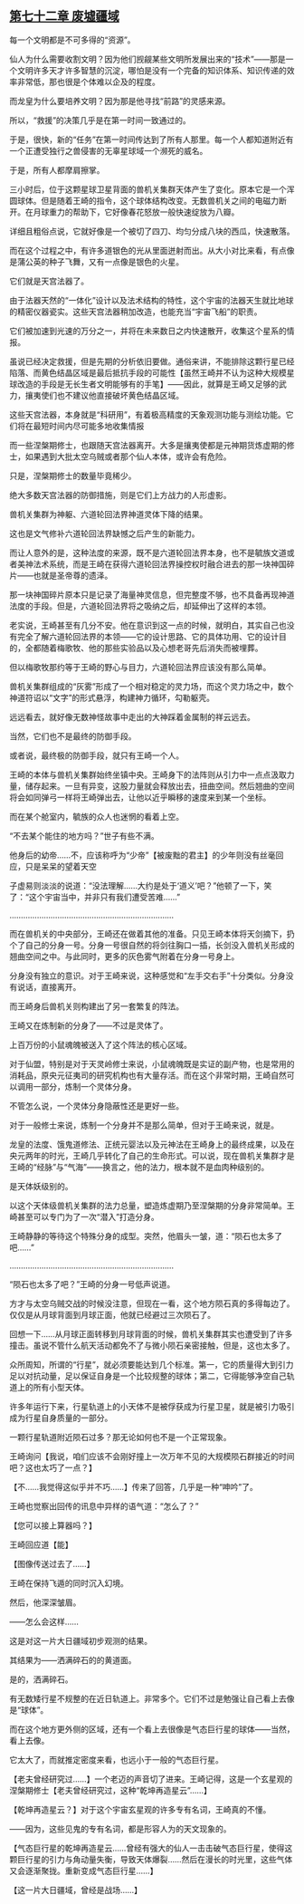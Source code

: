 ## [第七十二章 废墟疆域](https://www.xxbiquge.com/11_11207/9209084.html)


  每一个文明都是不可多得的“资源”。

  仙人为什么需要收割文明？因为他们觊觎某些文明所发展出来的“技术”——那是一个文明许多天才许多智慧的沉淀，哪怕是没有一个完备的知识体系、知识传递的效率非常低，那也很是个体难以企及的程度。

  而龙皇为什么要培养文明？因为那是他寻找“前路”的灵感来源。

  所以，“救援”的决策几乎是在第一时间一致通过的。

  于是，很快，新的“任务”在第一时间传达到了所有人那里。每一个人都知道附近有一个正遭受独行之兽侵害的无辜星球域一个濒死的威名。

  于是，所有人都摩肩擦掌。

  三小时后，位于这颗星球卫星背面的兽机关集群天体产生了变化。原本它是一个浑圆球体。但是随着王崎的指令，这个球体结构改变。无数兽机关之间的电磁力断开。在月球重力的帮助下，它好像春花怒放一般快速绽放为八瓣。

  详细且粗俗点说，它就好像是一个被切了四刀、均匀分成八块的西瓜，快速散落。

  而在这个过程之中，有许多道银色的光从里面迸射而出。从大小对比来看，有点像是蒲公英的种子飞舞，又有一点像是银色的火星。

  它们就是天宫法器了。

  由于法器天然的“一体化”设计以及法术结构的特性，这个宇宙的法器天生就比地球的精密仪器瓷实。这些天宫法器稍加改造，也能充当“宇宙飞船”的职责。

  它们被加速到光速的万分之一，并将在未来数日之内快速散开，收集这个星系的情报。

  虽说已经决定救援，但是先期的分析依旧要做。通俗来讲，不能排除这颗行星已经陷落、而黄色结晶区域是最后抵抗手段的可能性【虽然王崎并不认为这种大规模星球改造的手段是无长生者文明能够有的手笔】——因此，就算是王崎又足够的武力，攘夷使们也不建议他直接破坏黄色结晶区域。

  这些天宫法器，本身就是“科研用”，有着极高精度的天象观测功能与测绘功能。它们将在最短时间内尽可能多地收集情报

  而一些涅槃期修士，也跟随天宫法器离开。大多是攘夷使都是元神期货炼虚期的修士，如果遇到大批太空乌贼或者那个仙人本体，或许会有危险。

  只是，涅槃期修士的数量毕竟稀少。

  绝大多数天宫法器的防御措施，则是它们上方战力的人形虚影。

  兽机关集群为神躯、六道轮回法界神道灵体下降的结果。

  这也是文气修补六道轮回法界缺憾之后产生的新能力。

  而让人意外的是，这种法度的来源，既不是六道轮回法界本身，也不是毓族文道或者美神法术系统，而是王崎在获得六道轮回法界操控权时融合进去的那一块神国碎片——也就是圣帝尊的遗泽。

  那一块神国碎片原本只是记录了海量神灵信息，但完整度不够，也不具备再现神道法度的手段。但是，六道轮回法界将之吸纳之后，却延伸出了这样的本领。

  老实说，王崎甚至有几分不安。他在意识到这一点的时候，就明白，其实自己也没有完全了解六道轮回法界的本领——它的设计思路、它的具体功用、它的设计目的，全都随着梅歌牧、他的那些实验品以及心想老哥先后消失而被埋葬。

  但以梅歌牧那约等于王崎的野心与目力，六道轮回法界应该没有那么简单。

  兽机关集群组成的“灰雾”形成了一个相对稳定的灵力场，而这个灵力场之中，数个神道符诏以“文字”的形式悬浮，构建神力循环，勾勒躯壳。

  远远看去，就好像无数神怪故事中走出的大神踩着金属制的祥云远去。

  当然，它们也不是最终的防御手段。

  或者说，最终极的防御手段，就只有王崎一个人。

  王崎的本体与兽机关集群始终坐镇中央。王崎身下的法阵则从引力中一点点汲取力量，储存起来。一旦有异变，这股力量就会释放出去，扭曲空间。然后翘曲的空间将会如同弹弓一样将王崎弹出去，让他以近乎瞬移的速度来到某一个坐标。

  而在某个舱室内，毓族的众人也迷惘的看着上空。

  “不去某个能住的地方吗？”世子有些不满。

  他身后的幼帝……不，应该称呼为“少帝”【被废黜的君主】的少年则没有丝毫回应，只是呆呆的望着天空

  子虚易则淡淡的说道：“没法理解……大约是处于‘道义’吧？”他顿了一下，笑了：“这个宇宙当中，并非只有我们遭受苦难……”

  ………………………………………………………………

  而在兽机关的中央部分，王崎还在做着其他的准备。只见王崎本体将天剑摘下，扔个了自己的分身一号。分身一号很自然的将剑往胸口一插，长剑没入兽机关形成的翘曲空间之中。与此同时，更多的灰色雾气附着在分身一号身上。

  分身没有独立的意识。对于王崎来说，这种感觉和“左手交右手”十分类似。分身没有说话，直接离开。

  而王崎身后兽机关则构建出了另一套繁复的阵法。

  王崎又在炼制新的分身了——不过是灵体了。

  上百万份的小鼠魂魄被送入了这个阵法的核心区域。

  对于仙盟，特别是对于天灵岭修士来说，小鼠魂魄既是实证的副产物，也是常用的消耗品，原央元征夷司的研究机构也有大量存活。而在这个非常时期，王崎自然可以调用一部分，炼制一个灵体分身。

  不管怎么说，一个灵体分身隐蔽性还是更好一些。

  对于一般修士来说，炼制一个分身并不是那么简单，但对于王崎来说，就是。

  龙皇的法度、饿鬼道修法、正统元婴法以及元神法在王崎身上的最终成果，以及在央元两年的时光，王崎几乎转化了自己的生命形式。可以说，现在兽机关集群才是王崎的“经脉”与“气海”——换言之，他的法力，根本就不是血肉种级别的。

  是天体妖级别的。

  以这个天体级兽机关集群的法力总量，塑造炼虚期乃至涅槃期的分身非常简单。王崎甚至可以专门为了一次“潜入”打造分身。

  王崎静静的等待这个特殊分身的成型。突然，他眉头一皱，道：“陨石也太多了吧……”

  ………………………………………………………………

  “陨石也太多了吧？”王崎的分身一号低声说道。

  方才与太空乌贼交战的时候没注意，但现在一看，这个地方陨石真的多得每边了。仅仅是从月球背面到月球正面，他就已经避过三次陨石了。

  回想一下……从月球正面转移到月球背面的时候，兽机关集群其实也遭受到了许多撞击。虽说不管什么航天活动都免不了与微小陨石亲密接触，但是，这也太多了。

  众所周知，所谓的“行星”，就必须要能达到几个标准。第一，它的质量得大到引力足以对抗动量，足以保证自身是一个比较规整的球体；第二，它得能够净空自己轨道上的所有小型天体。

  许多年运行下来，行星轨道上的小天体不是被俘获成为行星卫星，就是被引力吸引成为行星自身质量的一部分。

  一颗行星轨道附近陨石过多？那无论如何也不是一个正常现象。

  王崎询问【我说，咱们应该不会刚好撞上一次万年不见的大规模陨石群接近的时间吧？这也太巧了一点？】

  【不……我觉得这似乎并不巧……】传来了回答，几乎是一种“呻吟”了。

  王崎也觉察出回传的讯息中异样的语气道：“怎么了？”

  【您可以接上算器吗？】

  王崎回应道【能】

  【图像传送过去了……】

  王崎在保持飞遁的同时沉入幻境。

  然后，他深深皱眉。

  ——怎么会这样……

  这是对这一片大日疆域初步观测的结果。

  其结果为——洒满碎石的的黄道面。

  是的，洒满碎石。

  有无数矮行星不规整的在近日轨道上。非常多个。它们不过是勉强让自己看上去像是“球体”。

  而在这个地方更外侧的区域，还有一个看上去很像是气态巨行星的球体——当然，看上去像。

  它太大了，而就推定密度来看，也远小于一般的气态巨行星。

  【老夫曾经研究过……】一个老迈的声音切了进来。王崎记得，这是一个玄星观的涅槃期修士【老夫曾经研究过，这种“乾坤再造星云”……】

  【乾坤再造星云？】对于这个宇宙玄星观的许多专有名词，王崎真的不懂。

  ——因为，这些见鬼的专有名词，都是形容人为的天文现象的。

  【气态巨行星的乾坤再造星云……曾经有强大的仙人一击击破气态巨行星，使得这颗巨行星的引力与角动量失衡，导致天体爆裂……然后在漫长的时光里，这些气体又会逐渐聚拢。重新变成气态巨行星……】

  【这一片大日疆域，曾经是战场……】
